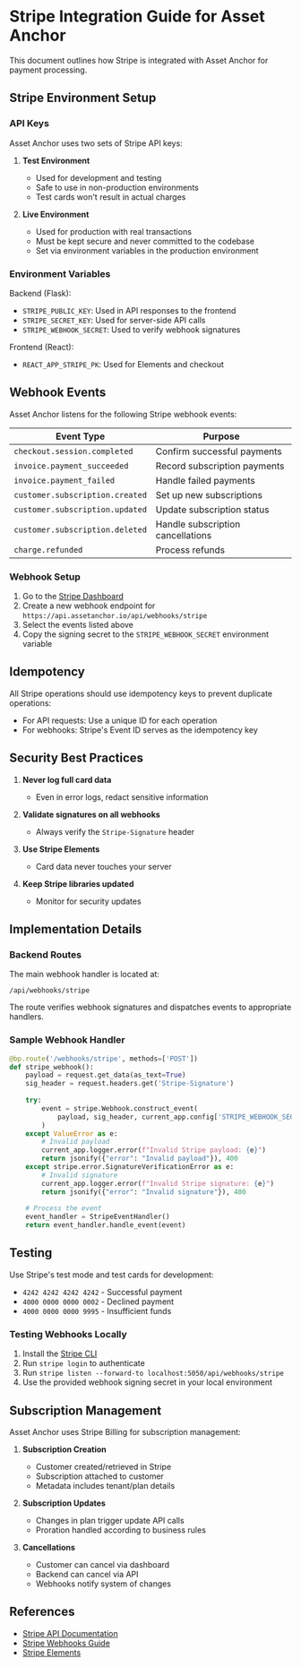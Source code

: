 # Stripe Integration Guide for Asset Anchor

This document outlines how Stripe is integrated with Asset Anchor for payment processing.

## Stripe Environment Setup

### API Keys

Asset Anchor uses two sets of Stripe API keys:

1. **Test Environment**
   - Used for development and testing
   - Safe to use in non-production environments
   - Test cards won't result in actual charges

2. **Live Environment**
   - Used for production with real transactions
   - Must be kept secure and never committed to the codebase
   - Set via environment variables in the production environment

### Environment Variables

Backend (Flask):
- `STRIPE_PUBLIC_KEY`: Used in API responses to the frontend
- `STRIPE_SECRET_KEY`: Used for server-side API calls
- `STRIPE_WEBHOOK_SECRET`: Used to verify webhook signatures

Frontend (React):
- `REACT_APP_STRIPE_PK`: Used for Elements and checkout

## Webhook Events

Asset Anchor listens for the following Stripe webhook events:

| Event Type | Purpose |
|------------|---------|
| `checkout.session.completed` | Confirm successful payments |
| `invoice.payment_succeeded` | Record subscription payments |
| `invoice.payment_failed` | Handle failed payments |
| `customer.subscription.created` | Set up new subscriptions |
| `customer.subscription.updated` | Update subscription status |
| `customer.subscription.deleted` | Handle subscription cancellations |
| `charge.refunded` | Process refunds |

### Webhook Setup

1. Go to the [Stripe Dashboard](https://dashboard.stripe.com/webhooks)
2. Create a new webhook endpoint for `https://api.assetanchor.io/api/webhooks/stripe`
3. Select the events listed above
4. Copy the signing secret to the `STRIPE_WEBHOOK_SECRET` environment variable

## Idempotency

All Stripe operations should use idempotency keys to prevent duplicate operations:

- For API requests: Use a unique ID for each operation
- For webhooks: Stripe's Event ID serves as the idempotency key

## Security Best Practices

1. **Never log full card data**
   - Even in error logs, redact sensitive information

2. **Validate signatures on all webhooks**
   - Always verify the `Stripe-Signature` header

3. **Use Stripe Elements**
   - Card data never touches your server

4. **Keep Stripe libraries updated**
   - Monitor for security updates

## Implementation Details

### Backend Routes

The main webhook handler is located at:
```
/api/webhooks/stripe
```

The route verifies webhook signatures and dispatches events to appropriate handlers.

### Sample Webhook Handler

```python
@bp.route('/webhooks/stripe', methods=['POST'])
def stripe_webhook():
    payload = request.get_data(as_text=True)
    sig_header = request.headers.get('Stripe-Signature')
    
    try:
        event = stripe.Webhook.construct_event(
            payload, sig_header, current_app.config['STRIPE_WEBHOOK_SECRET']
        )
    except ValueError as e:
        # Invalid payload
        current_app.logger.error(f"Invalid Stripe payload: {e}")
        return jsonify({"error": "Invalid payload"}), 400
    except stripe.error.SignatureVerificationError as e:
        # Invalid signature
        current_app.logger.error(f"Invalid Stripe signature: {e}")
        return jsonify({"error": "Invalid signature"}), 400
        
    # Process the event
    event_handler = StripeEventHandler()
    return event_handler.handle_event(event)
```

## Testing

Use Stripe's test mode and test cards for development:

- `4242 4242 4242 4242` - Successful payment
- `4000 0000 0000 0002` - Declined payment
- `4000 0000 0000 9995` - Insufficient funds

### Testing Webhooks Locally

1. Install the [Stripe CLI](https://stripe.com/docs/stripe-cli)
2. Run `stripe login` to authenticate
3. Run `stripe listen --forward-to localhost:5050/api/webhooks/stripe`
4. Use the provided webhook signing secret in your local environment

## Subscription Management

Asset Anchor uses Stripe Billing for subscription management:

1. **Subscription Creation**
   - Customer created/retrieved in Stripe
   - Subscription attached to customer
   - Metadata includes tenant/plan details

2. **Subscription Updates**
   - Changes in plan trigger update API calls
   - Proration handled according to business rules

3. **Cancellations**
   - Customer can cancel via dashboard
   - Backend can cancel via API
   - Webhooks notify system of changes

## References

- [Stripe API Documentation](https://stripe.com/docs/api)
- [Stripe Webhooks Guide](https://stripe.com/docs/webhooks)
- [Stripe Elements](https://stripe.com/docs/stripe-js)
